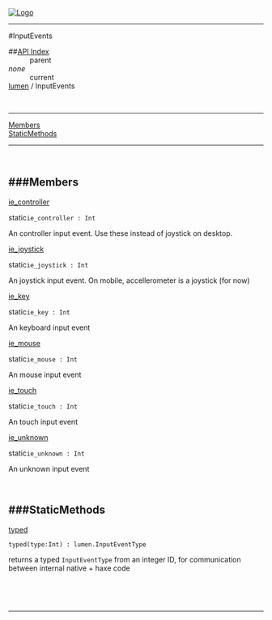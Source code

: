 
[![Logo](../../images/logo.png)](../../index.html)

---

#InputEvents


##[API Index](../../api/index.html#lumen)   
&emsp;&emsp;&emsp;parent    
_none_   
&emsp;&emsp;&emsp;current    
[lumen](./) / InputEvents

<br/>

---


[Members](#Members)   
[StaticMethods](#StaticMethods)   


---

&nbsp;   

<a class="lift" name="Members" ></a>
###Members   
---
<a class="lift" name="ie_controller" href="#ie_controller">ie_controller</a>



<span class="inline-block static">static</span>`ie_controller : Int`

<span class="small_desc_flat"> An controller input event. Use these instead of joystick on desktop. </span>   

<a class="lift" name="ie_joystick" href="#ie_joystick">ie_joystick</a>



<span class="inline-block static">static</span>`ie_joystick : Int`

<span class="small_desc_flat"> An joystick input event. On mobile, accellerometer is a joystick (for now) </span>   

<a class="lift" name="ie_key" href="#ie_key">ie_key</a>



<span class="inline-block static">static</span>`ie_key : Int`

<span class="small_desc_flat"> An keyboard input event </span>   

<a class="lift" name="ie_mouse" href="#ie_mouse">ie_mouse</a>



<span class="inline-block static">static</span>`ie_mouse : Int`

<span class="small_desc_flat"> An mouse input event </span>   

<a class="lift" name="ie_touch" href="#ie_touch">ie_touch</a>



<span class="inline-block static">static</span>`ie_touch : Int`

<span class="small_desc_flat"> An touch input event </span>   

<a class="lift" name="ie_unknown" href="#ie_unknown">ie_unknown</a>



<span class="inline-block static">static</span>`ie_unknown : Int`

<span class="small_desc_flat"> An unknown input event </span>   

&nbsp;   

<a class="lift" name="StaticMethods" ></a>
###StaticMethods   
---
<a class="lift" name="typed" href="#typed">typed</a>



`typed(type:Int) : lumen.InputEventType`

<span class="small_desc_flat"> returns a typed `InputEventType` from an integer ID, for communication between internal native + haxe code </span>   

&nbsp;   



&nbsp;
&nbsp;
&nbsp;

---  


&nbsp;   
&nbsp;   